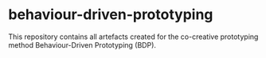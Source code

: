 # behaviour-driven-prototyping
This repository contains all artefacts created for the co-creative prototyping method Behaviour-Driven Prototyping (BDP).
